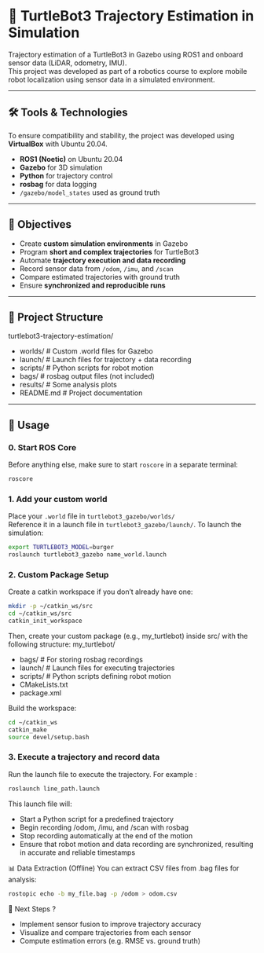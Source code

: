 # 🧭 TurtleBot3 Trajectory Estimation in Simulation

Trajectory estimation of a TurtleBot3 in Gazebo using ROS1 and onboard sensor data (LiDAR, odometry, IMU).  
This project was developed as part of a robotics course to explore mobile robot localization using sensor data in a simulated environment.

---

## 🛠️ Tools & Technologies

To ensure compatibility and stability, the project was developed using **VirtualBox** with Ubuntu 20.04.

- **ROS1 (Noetic)** on Ubuntu 20.04  
- **Gazebo** for 3D simulation  
- **Python** for trajectory control  
- **rosbag** for data logging  
- `/gazebo/model_states` used as ground truth  
 
---

## 🎯 Objectives

- Create **custom simulation environments** in Gazebo  
- Program **short and complex trajectories** for TurtleBot3  
- Automate **trajectory execution and data recording**  
- Record sensor data from `/odom`, `/imu`, and `/scan`  
- Compare estimated trajectories with ground truth  
- Ensure **synchronized and reproducible runs**  

---

## 📂 Project Structure

turtlebot3-trajectory-estimation/
- worlds/ # Custom .world files for Gazebo
- launch/ # Launch files for trajectory + data recording
- scripts/ # Python scripts for robot motion
- bags/ # rosbag output files (not included)
- results/ # Some analysis plots 
- README.md # Project documentation

---

## 🚀 Usage

### 0. Start ROS Core

Before anything else, make sure to start `roscore` in a separate terminal:

```bash
roscore
```

### 1. Add your custom world
Place your `.world` file in `turtlebot3_gazebo/worlds/`  
Reference it in a launch file in `turtlebot3_gazebo/launch/`.
To launch the simulation:

```bash
export TURTLEBOT3_MODEL=burger
roslaunch turtlebot3_gazebo name_world.launch
```

### 2. Custom Package Setup
Create a catkin workspace if you don’t already have one:
```bash
mkdir -p ~/catkin_ws/src
cd ~/catkin_ws/src
catkin_init_workspace
```

Then, create your custom package (e.g., my_turtlebot) inside src/ with the following structure:
my_turtlebot/
- bags/             # For storing rosbag recordings
- launch/           # Launch files for executing trajectories
- scripts/          # Python scripts defining robot motion
- CMakeLists.txt
- package.xml

Build the workspace:
```bash
cd ~/catkin_ws
catkin_make
source devel/setup.bash
```


### 3. Execute a trajectory and record data
Run the launch file to execute the trajectory. For example :
```bash
roslaunch line_path.launch
```
This launch file will:
- Start a Python script for a predefined trajectory
- Begin recording /odom, /imu, and /scan with rosbag
- Stop recording automatically at the end of the motion
- Ensure that robot motion and data recording are synchronized, resulting in accurate and reliable timestamps

📊 Data Extraction (Offline)
You can extract CSV files from .bag files for analysis:
```bash
rostopic echo -b my_file.bag -p /odom > odom.csv
```

🔄 Next Steps ?
- Implement sensor fusion to improve trajectory accuracy
- Visualize and compare trajectories from each sensor
- Compute estimation errors (e.g. RMSE vs. ground truth)
